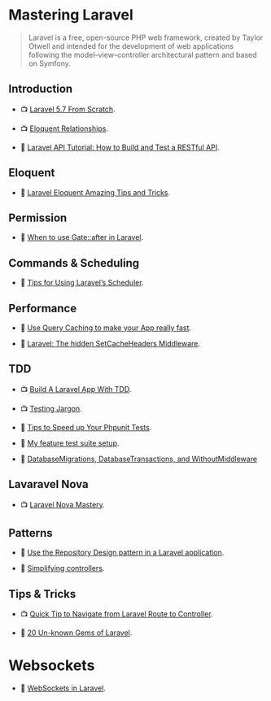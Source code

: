# Mastering Laravel

> Laravel is a free, open-source PHP web framework, created by Taylor Otwell and intended for the development of web applications following the model–view–controller architectural pattern and based on Symfony.

## Introduction

- 📺 [Laravel 5.7 From Scratch](https://laracasts.com/series/laravel-from-scratch-2018).

- 📺 [Eloquent Relationships](https://laracasts.com/series/eloquent-relationships).

- 📖 [Laravel API Tutorial: How to Build and Test a RESTful API](https://www.toptal.com/laravel/restful-laravel-api-tutorial).

## Eloquent

- 📖 [Laravel Eloquent Amazing Tips and Tricks](https://medium.com/@advanceidea/laravel-eloquent-tips-894bc104cb98).

## Permission

- 📖 [When to use Gate::after in Laravel](https://murze.be/when-to-use-gateafter-in-laravel).

## Commands & Scheduling

- 📖 [Tips for Using Laravel’s Scheduler](https://laravel-news.com/tips-for-using-laravels-scheduler).

## Performance

- 📖 [Use Query Caching to make your App really fast](https://kovah.me/en/n7hs3x-laravel-5-use-query-caching-to-make-your-app-really-fast/).

- 📖 [Laravel: The hidden SetCacheHeaders Middleware](https://itnext.io/laravel-the-hidden-setcacheheaders-middleware-4cd594ba462f).

## TDD

- 📺 [Build A Laravel App With TDD](https://laracasts.com/series/build-a-laravel-app-with-tdd).

- 📺 [Testing Jargon](https://laracasts.com/series/testing-jargon).

- 📖 [Tips to Speed up Your Phpunit Tests](https://laravel-news.com/tips-to-speed-up-phpunit-tests).

- 📖 [My feature test suite setup](https://timacdonald.me/my-feature-test-suite-setup).

- 📖 [DatabaseMigrations, DatabaseTransactions, and WithoutMiddleware](https://mattstauffer.com/blog/better-integration-testing-in-laravel-5.1-databasemigrations-databasetransactions-and-withoutmiddleware/)

## Lavaravel Nova

- 📺 [Laravel Nova Mastery](https://laracasts.com/series/laravel-nova-mastery).

## Patterns

- 📖 [Use the Repository Design pattern in a Laravel application](https://medium.com/employbl/use-the-repository-design-pattern-in-a-laravel-application-13f0b46a3dce).

- 📖 [Simplifying controllers](https://murze.be/simplifying-controllers).

## Tips & Tricks

- 📺 [Quick Tip to Navigate from Laravel Route to Controller](https://www.youtube.com/watch?v=-zxzRwbdhR8).

- 📖 [20 Un-known Gems of Laravel](https://meramustaqbil.com/2019/03/23/20-un-known-gems-of-laravel/).

# Websockets

- 📖 [WebSockets in Laravel](https://johnbraun.blog/posts/websockets-in-laravel).
